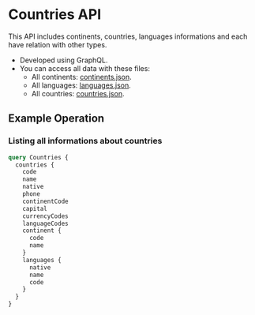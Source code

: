 # Countries API

This API includes continents, countries, languages informations and each have relation with other types.
- Developed using GraphQL.
- You can access all data with these files:
  - All continents: [continents.json](./src/data/continents.json).
  - All languages: [languages.json](./src/data/languages.json).
  - All countries: [countries.json](./src/data/countries.json).

## Example Operation

### Listing all informations about countries

```graphql
query Countries {
  countries {
    code
    name
    native
    phone
    continentCode
    capital
    currencyCodes
    languageCodes
    continent {
      code
      name
    }
    languages {
      native
      name
      code
    }
  }
}
```